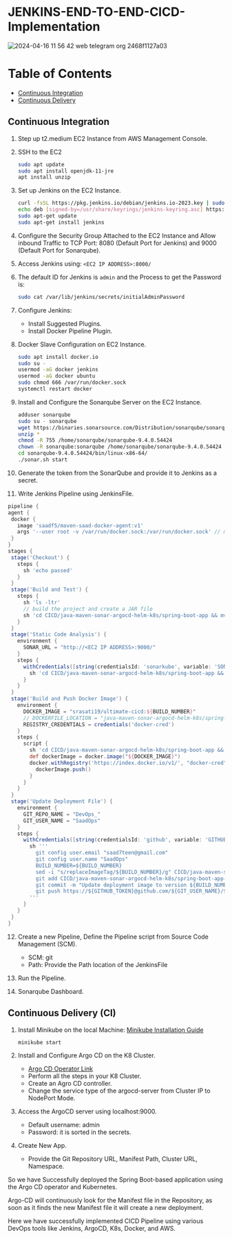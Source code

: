 # JENKINS-END-TO-END-CICD-Implementation
![2024-04-16 11 56 42 web telegram org 2468f1127a03](https://github.com/SaadOps/JENKINS-END-TO-END-CICD-Implementation/assets/94478736/80947195-4371-40c0-97b7-82dc19a92ea1)

# Table of Contents
- [Continuous Integration](#continuous-integration)
- [Continuous Delivery ](#continuous-delivery-ci)

## Continuous Integration
1. Step up t2.medium EC2 Instance from AWS Management Console.
2. SSH to the EC2
    ```bash
    sudo apt update
    sudo apt install openjdk-11-jre
    apt install unzip
    ```
3. Set up Jenkins on the EC2 Instance.
    ```bash
    curl -fsSL https://pkg.jenkins.io/debian/jenkins.io-2023.key | sudo tee /usr/share/keyrings/jenkins-keyring.asc > /dev/null
    echo deb [signed-by=/usr/share/keyrings/jenkins-keyring.asc] https://pkg.jenkins.io/debian binary/ | sudo tee /etc/apt/sources.list.d/jenkins.list > /dev/null
    sudo apt-get update 
    sudo apt-get install jenkins
    ```
4. Configure the Security Group Attached to the EC2 Instance and Allow inbound Traffic to TCP Port: 8080 (Default Port for Jenkins) and 9000 (Default Port for Sonarqube).
5. Access Jenkins using: `<EC2 IP ADDRESS>:8000/`
6. The default ID for Jenkins is `admin` and the Process to get the Password is:
    ```bash
    sudo cat /var/lib/jenkins/secrets/initialAdminPassword
    ```
7. Configure Jenkins:
    - Install Suggested Plugins.
    - Install Docker Pipeline Plugin.

8. Docker Slave Configuration on EC2 Instance.
    ```bash
    sudo apt install docker.io
    sudo su -
    usermod -aG docker jenkins
    usermod -aG docker ubuntu
    sudo chmod 666 /var/run/docker.sock
    systemctl restart docker
    ```

9. Install and Configure the Sonarqube Server on the EC2 Instance.
    ```bash
    adduser sonarqube
    sudo su - sonarqube
    wget https://binaries.sonarsource.com/Distribution/sonarqube/sonarqube-9.4.0.54424.zip
    unzip *
    chmod -R 755 /home/sonarqube/sonarqube-9.4.0.54424
    chown -R sonarqube:sonarqube /home/sonarqube/sonarqube-9.4.0.54424
    cd sonarqube-9.4.0.54424/bin/linux-x86-64/
    ./sonar.sh start
    ```

10. Generate the token from the SonarQube and provide it to Jenkins as a secret.

11. Write Jenkins Pipeline using JenkinsFile.
   ```groovy
pipeline {
  agent {
    docker {
      image 'saadf5/maven-saad-docker-agent:v1'
      args '--user root -v /var/run/docker.sock:/var/run/docker.sock' // mount Docker socket to access the host's Docker daemon
    }
  }
  stages {
    stage('Checkout') {
      steps {
        sh 'echo passed'
      }
    }
    stage('Build and Test') {
      steps {
        sh 'ls -ltr'
        // build the project and create a JAR file
        sh 'cd CICD/java-maven-sonar-argocd-helm-k8s/spring-boot-app && mvn clean package'
      }
    }
    stage('Static Code Analysis') {
      environment {
        SONAR_URL = "http://<EC2 IP ADDRESS>:9000/"
      }
      steps {
        withCredentials([string(credentialsId: 'sonarkube', variable: 'SONAR_AUTH_TOKEN')]) {
          sh 'cd CICD/java-maven-sonar-argocd-helm-k8s/spring-boot-app && mvn sonar:sonar -Dsonar.login=$SONAR_AUTH_TOKEN -Dsonar.host.url=${SONAR_URL}'
        }
      }
    }
    stage('Build and Push Docker Image') {
      environment {
        DOCKER_IMAGE = "srasati19/ultimate-cicd:${BUILD_NUMBER}"
        // DOCKERFILE_LOCATION = "java-maven-sonar-argocd-helm-k8s/spring-boot-app/Dockerfile"
        REGISTRY_CREDENTIALS = credentials('docker-cred')
      }
      steps {
        script {
          sh 'cd CICD/java-maven-sonar-argocd-helm-k8s/spring-boot-app && docker build -t ${DOCKER_IMAGE} .'
          def dockerImage = docker.image("${DOCKER_IMAGE}")
          docker.withRegistry('https://index.docker.io/v1/', "docker-cred") {
            dockerImage.push()
          }
        }
      }
    }
    stage('Update Deployment File') {
      environment {
        GIT_REPO_NAME = "DevOps_"
        GIT_USER_NAME = "SaadOps"
      }
      steps {
        withCredentials([string(credentialsId: 'github', variable: 'GITHUB_TOKEN')]) {
          sh '''
            git config user.email "saad7teen@gmail.com"
            git config user.name "SaadOps"
            BUILD_NUMBER=${BUILD_NUMBER}
            sed -i "s/replaceImageTag/${BUILD_NUMBER}/g" CICD/java-maven-sonar-argocd-helm-k8s/spring-boot-app-manifests/deployment.yml
            git add CICD/java-maven-sonar-argocd-helm-k8s/spring-boot-app-manifests/deployment.yml
            git commit -m "Update deployment image to version ${BUILD_NUMBER}"
            git push https://${GITHUB_TOKEN}@github.com/${GIT_USER_NAME}/${GIT_REPO_NAME} HEAD:main
          '''
        }
      }
    }
  }
```
12. Create a new Pipeline, Define the Pipeline script from Source Code Management (SCM).
    - SCM: git
    - Path: Provide the Path location of the JenkinsFile

13. Run the Pipeline.

14. Sonarqube Dashboard.

## Continuous Delivery (CI)
1. Install Minikube on the local Machine: [Minikube Installation Guide](https://minikube.sigs.k8s.io/docs/start/)
    ```bash
    minikube start
    ```

2. Install and Configure Argo CD on the K8 Cluster.
    - [Argo CD Operator Link](https://operatorhub.io/operator/argocd-operator)
    - Perform all the steps in your K8 Cluster.
    - Create an Agro CD controller.
    - Change the service type of the argocd-server from Cluster IP to NodePort Mode.

3. Access the ArgoCD server using localhost:9000.
    - Default username: admin
    - Password: it is sorted in the secrets.

4. Create New App.
    - Provide the Git Repository URL, Manifest Path, Cluster URL, Namespace.

So we have Successfully deployed the Spring Boot-based application using the Argo CD operator and Kubernetes.

Argo-CD will continuously look for the Manifest file in the Repository, as soon as it finds the new Manifest file it will create a new deployment.

Here we have successfully implemented CICD Pipeline using various DevOps tools like Jenkins, ArgoCD, K8s, Docker, and AWS.


